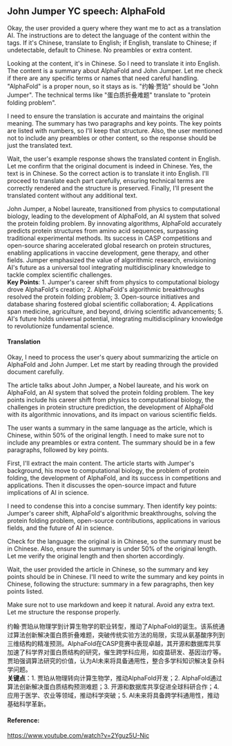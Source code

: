 ## John Jumper YC speech: AlphaFold

<think>
Okay, the user provided a query where they want me to act as a translation AI. The instructions are to detect the language of the content within the <document> tags. If it's Chinese, translate to English; if English, translate to Chinese; if undetectable, default to Chinese. No preambles or extra content.

Looking at the <document> content, it's in Chinese. So I need to translate it into English. The content is a summary about AlphaFold and John Jumper. Let me check if there are any specific terms or names that need careful handling. "AlphaFold" is a proper noun, so it stays as is. "约翰·贾珀" should be "John Jumper". The technical terms like "蛋白质折叠难题" translate to "protein folding problem". 

I need to ensure the translation is accurate and maintains the original meaning. The summary has two paragraphs and key points. The key points are listed with numbers, so I'll keep that structure. Also, the user mentioned not to include any preambles or other content, so the response should be just the translated text. 

Wait, the user's example response shows the translated content in English. Let me confirm that the original document is indeed in Chinese. Yes, the text is in Chinese. So the correct action is to translate it into English. I'll proceed to translate each part carefully, ensuring technical terms are correctly rendered and the structure is preserved. Finally, I'll present the translated content without any additional text.
</think>

John Jumper, a Nobel laureate, transitioned from physics to computational biology, leading to the development of AlphaFold, an AI system that solved the protein folding problem. By innovating algorithms, AlphaFold accurately predicts protein structures from amino acid sequences, surpassing traditional experimental methods. Its success in CASP competitions and open-source sharing accelerated global research on protein structures, enabling applications in vaccine development, gene therapy, and other fields. Jumper emphasized the value of algorithmic research, envisioning AI's future as a universal tool integrating multidisciplinary knowledge to tackle complex scientific challenges.  
**Key Points**: 1. Jumper's career shift from physics to computational biology drove AlphaFold's creation; 2. AlphaFold's algorithmic breakthroughs resolved the protein folding problem; 3. Open-source initiatives and database sharing fostered global scientific collaboration; 4. Applications span medicine, agriculture, and beyond, driving scientific advancements; 5. AI's future holds universal potential, integrating multidisciplinary knowledge to revolutionize fundamental science.

#### Translation 

<think>
Okay, I need to process the user's query about summarizing the article on AlphaFold and John Jumper. Let me start by reading through the provided document carefully.

The article talks about John Jumper, a Nobel laureate, and his work on AlphaFold, an AI system that solved the protein folding problem. The key points include his career shift from physics to computational biology, the challenges in protein structure prediction, the development of AlphaFold with its algorithmic innovations, and its impact on various scientific fields. 

The user wants a summary in the same language as the article, which is Chinese, within 50% of the original length. I need to make sure not to include any preambles or extra content. The summary should be in a few paragraphs, followed by key points. 

First, I'll extract the main content. The article starts with Jumper's background, his move to computational biology, the problem of protein folding, the development of AlphaFold, and its success in competitions and applications. Then it discusses the open-source impact and future implications of AI in science.

I need to condense this into a concise summary. Then identify key points: Jumper's career shift, AlphaFold's algorithmic breakthroughs, solving the protein folding problem, open-source contributions, applications in various fields, and the future of AI in science.

Check for the language: the original is in Chinese, so the summary must be in Chinese. Also, ensure the summary is under 50% of the original length. Let me verify the original length and then shorten accordingly. 

Wait, the user provided the article in Chinese, so the summary and key points should be in Chinese. I'll need to write the summary and key points in Chinese, following the structure: summary in a few paragraphs, then key points listed.

Make sure not to use markdown and keep it natural. Avoid any extra text. Let me structure the response properly.
</think>

约翰·贾珀从物理学到计算生物学的职业转型，推动了AlphaFold的诞生。该系统通过算法创新解决蛋白质折叠难题，突破传统实验方法的局限，实现从氨基酸序列到三维结构的精准预测。AlphaFold在CASP竞赛中表现卓越，其开源和数据库共享加速了科学界对蛋白质结构的研究，催生跨学科应用，如疫苗研发、基因治疗等。贾珀强调算法研究的价值，认为AI未来将具备通用性，整合多学科知识解决复杂科学问题。  
**关键点**：1. 贾珀从物理转向计算生物学，推动AlphaFold开发；2. AlphaFold通过算法创新解决蛋白质结构预测难题；3. 开源和数据库共享促进全球科研合作；4. 应用于医学、农业等领域，推动科学突破；5. AI未来将具备跨学科通用性，推动基础科学革新。

#### Reference: 

https://www.youtube.com/watch?v=2Yguz5U-Nic